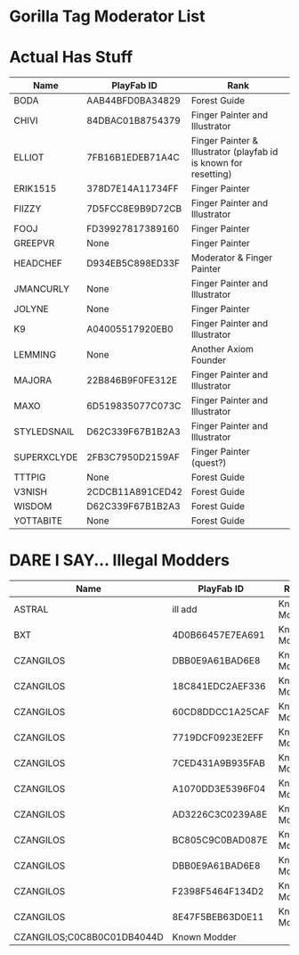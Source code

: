 # Gorilla Tag Moderator List

# Actual Has Stuff

|Name|PlayFab ID|Rank|
|------|----|----|
|BODA|AAB44BFD0BA34829|Forest Guide|
|CHIVI|84DBAC01B8754379|Finger Painter and Illustrator|
|ELLIOT|7FB16B1EDEB71A4C|Finger Painter & Illustrator (playfab id is known for resetting)|
|ERIK1515|378D7E14A11734FF|Finger Painter|
|FIIZZY|7D5FCC8E9B9D72CB|Finger Painter and Illustrator|
|FOOJ|FD39927817389160|Finger Painter|
|GREEPVR|None|Finger Painter|
|HEADCHEF|D934EB5C898ED33F|Moderator & Finger Painter|
|JMANCURLY|None|Finger Painter and Illustrator|
|JOLYNE|None|Finger Painter|
|K9|A04005517920EB0|Finger Painter and Illustrator|
|LEMMING|None|Another Axiom Founder|
|MAJORA|22B846B9F0FE312E|Finger Painter and Illustrator|
|MAXO|6D519835077C073C|Finger Painter and Illustrator|
|STYLEDSNAIL|D62C339F67B1B2A3|Finger Painter and Illustrator|
|SUPERXCLYDE|2FB3C7950D2159AF|Finger Painter (quest?)|
|TTTPIG|None|Forest Guide|
|V3NISH|2CDCB11A891CED42|Forest Guide|
|WISDOM|D62C339F67B1B2A3|Forest Guide|
|YOTTABITE|None|Forest Guide|

# DARE I SAY... Illegal Modders

|Name|PlayFab ID|Rank|
|------|----|----|
|ASTRAL|ill add|Known Modder|
|BXT|4D0B66457E7EA691|Known Modder|
|CZANGILOS|DBB0E9A61BAD6E8|Known Modder|
|CZANGILOS|18C841EDC2AEF336|Known Modder|
|CZANGILOS|60CD8DDCC1A25CAF|Known Modder|
|CZANGILOS|7719DCF0923E2EFF|Known Modder|
|CZANGILOS|7CED431A9B935FAB|Known Modder|
|CZANGILOS|A1070DD3E5396F04|Known Modder|
|CZANGILOS|AD3226C3C0239A8E|Known Modder|
|CZANGILOS|BC805C9C0BAD087E|Known Modder|
|CZANGILOS|DBB0E9A61BAD6E8|Known Modder|
|CZANGILOS|F2398F5464F134D2|Known Modder|
|CZANGILOS|8E47F5BEB63D0E11|Known Modder|
|CZANGILOS;C0C8B0C01DB4044D|Known Modder|

